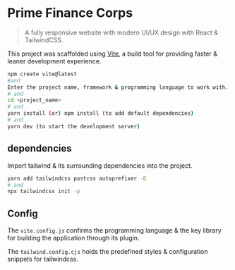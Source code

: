 # Prime Finance Corps

> A fully responsive website with modern UI/UX design with React & TailwindCSS.

This project was scaffolded using [Vite](https://vitejs.dev/guide/#scaffolding-your-first-vite-project), a build tool for providing faster & leaner development experience.

```bash
npm create vite@latest
#and
Enter the project name, framework & programming language to work with.
# and
cd <project_name>
# and
yarn install (or) npm install (to add default dependencies)
# and
yarn dev (to start the development server)
```

## dependencies

Import tailwind & its surrounding dependencies into the project.

```bash
yarn add tailwindcss postcss autoprefixer -D
# and
npx tailwindcss init -p
```

## Config

The `vite.config.js` confirms the programming language & the key library for building the application through its plugin.

The `tailwind.config.cjs` holds the predefined styles & configuration snippets for tailwindcss.
